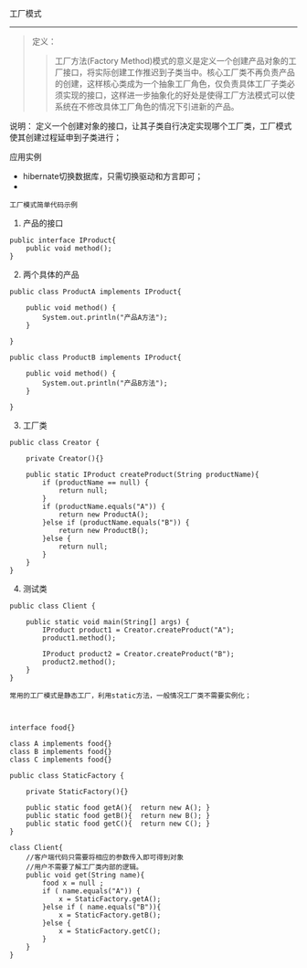 
工厂模式

---
> 定义：
>>  工厂方法(Factory Method)模式的意义是定义一个创建产品对象的工厂接口，将实际创建工作推迟到子类当中。核心工厂类不再负责产品的创建，这样核心类成为一个抽象工厂角色，仅负责具体工厂子类必须实现的接口，这样进一步抽象化的好处是使得工厂方法模式可以使系统在不修改具体工厂角色的情况下引进新的产品。



说明：
定义一个创建对象的接口，让其子类自行决定实现哪个工厂类，工厂模式使其创建过程延申到子类进行；

应用实例
- hibernate切换数据库，只需切换驱动和方言即可；
- 


`工厂模式简单代码示例`
1. 产品的接口
```
public interface IProduct{
    public void method();
}

```
2. 两个具体的产品
```
public class ProductA implements IProduct{

    public void method() {
        System.out.println("产品A方法");
    }

}

```

```
public class ProductB implements IProduct{

    public void method() {
        System.out.println("产品B方法");
    }

}

```

3. 工厂类
```
public class Creator {

    private Creator(){}
    
    public static IProduct createProduct(String productName){
        if (productName == null) {
            return null;
        }
        if (productName.equals("A")) {
            return new ProductA();
        }else if (productName.equals("B")) {
            return new ProductB();
        }else {
            return null;
        }
    }
}

```

4. 测试类
```
public class Client {

    public static void main(String[] args) {
        IProduct product1 = Creator.createProduct("A");
        product1.method();
        
        IProduct product2 = Creator.createProduct("B");
        product2.method();
    }
}

```



`常用的工厂模式是静态工厂，利用static方法，一般情况工厂类不需要实例化；`

```


interface food{}

class A implements food{}
class B implements food{}
class C implements food{}

public class StaticFactory {

    private StaticFactory(){}
    
    public static food getA(){  return new A(); }
    public static food getB(){  return new B(); }
    public static food getC(){  return new C(); }
}

class Client{
    //客户端代码只需要将相应的参数传入即可得到对象
    //用户不需要了解工厂类内部的逻辑。
    public void get(String name){
        food x = null ;
        if ( name.equals("A")) {
            x = StaticFactory.getA();
        }else if ( name.equals("B")){
            x = StaticFactory.getB();
        }else {
            x = StaticFactory.getC();
        }
    }
}


```



